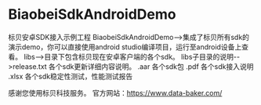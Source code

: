 # BiaobeiSdkAndroidDemo
标贝安卓SDK接入示例工程
BiaobeiSdkAndroidDemo-->集成了标贝所有sdk的演示demo，你可以直接使用android studio编译项目，运行至android设备上查看。
libs-->目录下包含标贝现在安卓客户端的各个sdk。
libs子目录的说明-->release.txt 各个sdk更新详细内容说明。
		   .aar 各个sdk包
		   .pdf 各个sdk接入说明
		   .xlsx 各个sdk稳定性测试，性能测试报告













感谢您使用标贝科技服务。
官方网站：https://www.data-baker.com/